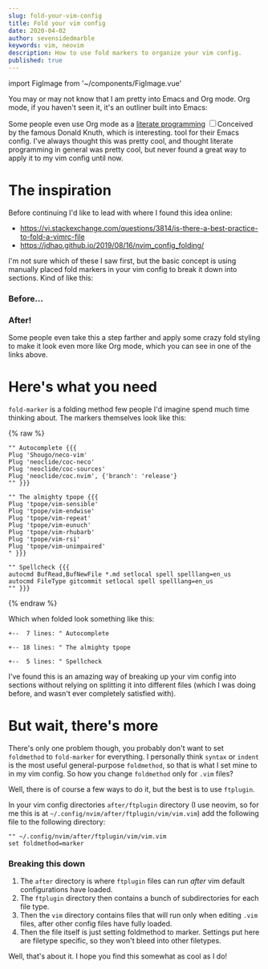 ```yaml
---
slug: fold-your-vim-config
title: Fold your vim config
date: 2020-04-02
author: sevensidedmarble
keywords: vim, neovim
description: How to use fold markers to organize your vim config.
published: true
---
```


import FigImage from '~/components/FigImage.vue'

You may or may not know that I am pretty into Emacs and Org mode. Org mode, if you haven't seen it, it's an outliner built into Emacs:

<FigImage src="/images/org-mode.png" caption="Org mode is great for writing structured content like scripts." />

Some people even use Org mode as a [literate programming](https://wiki.c2.com/?LiterateProgramming) <label for="sn-demo" class="margin-toggle sidenote-number"></label><input type="checkbox" id="sn-demo" class="margin-toggle"/><span class="sidenote">Conceived by the famous Donald Knuth, which is interesting.</span> tool for their Emacs config. I've always thought this was pretty cool, and thought literate programming in general was pretty cool, but never found a great way to apply it to my vim config until now.

# The inspiration

Before continuing I'd like to lead with where I found this idea online:
- https://vi.stackexchange.com/questions/3814/is-there-a-best-practice-to-fold-a-vimrc-file
- https://jdhao.github.io/2019/08/16/nvim_config_folding/

I'm not sure which of these I saw first, but the basic concept is using manually placed fold markers in your vim config to break it down into sections. Kind of like this:

### Before...

<FigImage src="/images/before-folding.png" caption="Please forgive my messy config." />

### After!

<FigImage src="/images/after-folding.png" caption="This is what it looks like with one of the folded sections opened." />

Some people even take this a step farther and apply some crazy fold styling to make it look even more like Org mode, which you can see in one of the links above.

# Here's what you need

`fold-marker` is a folding method few people I'd imagine spend much time thinking about. The markers themselves look like this:

{% raw %}
```
"" Autocomplete {{{
Plug 'Shougo/neco-vim'
Plug 'neoclide/coc-neco'
Plug 'neoclide/coc-sources'
Plug 'neoclide/coc.nvim', {'branch': 'release'}
"" }}}

"" The almighty tpope {{{
Plug 'tpope/vim-sensible'
Plug 'tpope/vim-endwise'
Plug 'tpope/vim-repeat'
Plug 'tpope/vim-eunuch'
Plug 'tpope/vim-rhubarb'
Plug 'tpope/vim-rsi'
Plug 'tpope/vim-unimpaired'
" }}}

"" Spellcheck {{{
autocmd BufRead,BufNewFile *.md setlocal spell spelllang=en_us
autocmd FileType gitcommit setlocal spell spelllang=en_us
"" }}}
```
{% endraw %}

Which when folded look something like this:

```
+--  7 lines: " Autocomplete

+-- 18 lines: " The almighty tpope

+--  5 lines: " Spellcheck
```

I've found this is an amazing way of breaking up your vim config into sections without relying on splitting it into different files (which I was doing before, and wasn't ever completely satisfied with).

# But wait, there's more

There's only one problem though, you probably don't want to set `foldmethod` to `fold-marker` for everything. I personally think `syntax` or `indent` is the most useful general-purpose `foldmethod`, so that is what I set mine to in my vim config. So how you change `foldmethod` only for `.vim` files?

Well, there is of course a few ways to do it, but the best is to use `ftplugin`.

In your vim config directories `after/ftplugin` directory (I use neovim, so for me this is at `~/.config/nvim/after/ftplugin/vim/vim.vim`) add the following file to the following directory:

```
"" ~/.config/nvim/after/ftplugin/vim/vim.vim
set foldmethod=marker
```

### Breaking this down

1. The `after` directory is where `ftplugin` files can run *after* vim default configurations have loaded.
2. The `ftplugin` directory then contains a bunch of subdirectories for each file type.
3. Then the `vim` directory contains files that will run only when editing `.vim` files, after other config files have fully loaded.
4. Then the file itself is just setting foldmethod to marker. Settings put here are filetype specific, so they won't bleed into other filetypes.

Well, that's about it. I hope you find this somewhat as cool as I do!
